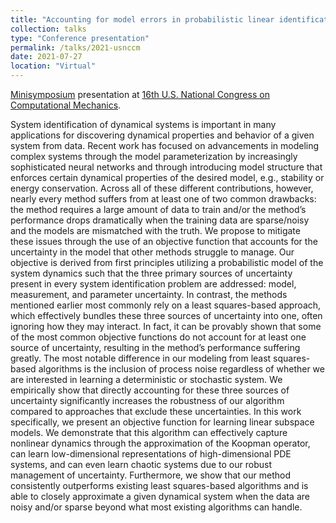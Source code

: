 ```yaml
---
title: "Accounting for model errors in probabilistic linear identification of nonlinear PDE systems"
collection: talks
type: "Conference presentation"
permalink: /talks/2021-usnccm
date: 2021-07-27
location: "Virtual"
---
```


[Minisymposium](http://16.usnccm.org/MS_308) presentation at [16th U.S. National Congress on Computational Mechanics](http://16.usnccm.org/).

System identification of dynamical systems is important in many applications for discovering dynamical properties and behavior of a given system from data. Recent work has focused on advancements in modeling complex systems through the model parameterization by increasingly sophisticated neural networks and through introducing model structure that enforces certain dynamical properties of the desired model, e.g., stability or energy conservation. Across all of these different contributions, however, nearly every method suffers from at least one of two common drawbacks: the method requires a large amount of data to train and/or the method’s performance drops dramatically when the training data are sparse/noisy and the models are mismatched with the truth. We propose to mitigate these issues through the use of an objective function that accounts for the uncertainty in the model that other methods struggle to manage. Our objective is derived from first principles utilizing a probabilistic model of the system dynamics such that the three primary sources of uncertainty present in every system identification problem are addressed: model, measurement, and parameter uncertainty. In contrast, the methods mentioned earlier most commonly rely on a least squares-based approach, which effectively bundles these three sources of uncertainty into one, often ignoring how they may interact. In fact, it can be provably shown that some of the most common objective functions do not account for at least one source of uncertainty, resulting in the method’s performance suffering greatly. The most notable difference in our modeling from least squares-based algorithms is the inclusion of process noise regardless of whether we are interested in learning a deterministic or stochastic system. We empirically show that directly accounting for these three sources of uncertainty significantly increases the robustness of our algorithm compared to approaches that exclude these uncertainties. In this work specifically, we present an objective function for learning linear subspace models. We demonstrate that this algorithm can effectively capture nonlinear dynamics through the approximation of the Koopman operator, can learn low-dimensional representations of high-dimensional PDE systems, and can even learn chaotic systems due to our robust management of uncertainty. Furthermore, we show that our method consistently outperforms existing least squares-based algorithms and is able to closely approximate a given dynamical system when the data are noisy and/or sparse beyond what most existing algorithms can handle.